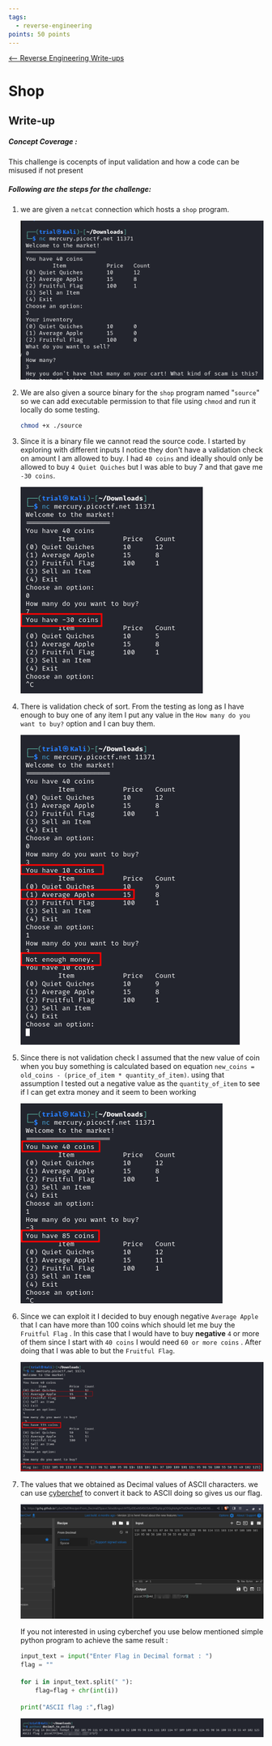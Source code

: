 ```yaml
---
tags:
  - reverse-engineering
points: 50 points
---
```


[<-- Reverse Engineering Write-ups](../writeup-list.md)

# Shop
## Write-up

##### Concept Coverage :
This challenge is cocenpts of input validation and how a code can be misused if not present

##### Following are the steps for the challenge: 
1. we are given a `netcat` connection which hosts a `shop` program. 
    
    ![netcat-conn](./assets/netcat-conn.png)
    
2. We are also given a source binary for the `shop` program named "`source`" so we can add executable permission to that file using `chmod` and run it locally do some testing.
    
    ```bash
    chmod +x ./source
	```
	
3. Since it is a binary file we cannot read the source code. I started by exploring with different inputs I notice they don't have a validation check on amount I am allowed to buy. I had `40 coins` and ideally should only be allowed to buy `4 Quiet Quiches` but I was able to buy 7 and that gave me `-30 coins`. 
    
    ![negative-coins](./assets/negative-coins.png)
    
4. There is validation check of sort. From the testing as long as I have enough to buy one of any item I put any value in the  `How many do you want to buy?` option and I can buy them.
    
    ![validation-check](./assets/validation-check.png)
    
5. Since there is not validation check I assumed that the new value of coin when you buy something is calculated based on equation `new_coins = old_coins - (price_of_item * quantity_of_item)`. using that assumption I tested out a negative value as the `quantity_of_item` to see if I can get extra money and it seem to been working
    
    ![negative-buy](./assets/negative-buy.png)
    
6. Since we can exploit it I decided to buy enough negative `Average Apple` that I can have more than 100 coins which should let me buy the `Fruitful Flag` . In this case that I would have to buy **negative**  `4` or more of them since I start with `40 coins` I would need `60 or more coins` . After doing that I was able to but the `Fruitful Flag`.
    
    ![fruitful-flag](./assets/fruitful-flag.png)
    
7. The values that we obtained as Decimal values of ASCII characters. we can use [cyberchef](https://gchq.github.io/CyberChef/#recipe=From_Decimal('Space',false)) to convert it back to ASCII doing so gives us our flag.
    
    ![flag](./assets/flag.png)
    
    If you not interested in using cyberchef you use below mentioned simple python program to achieve the same result :
    
    ```python
    input_text = input("Enter Flag in Decimal format : ")
	flag = ""
	
	for i in input_text.split(" "):
		flag=flag + chr(int(i))
		
	print("ASCII flag :",flag)

	```
	
	![script-flag](./assets/script-flag.png)